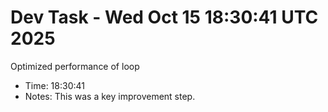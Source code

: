 # Dev Task - Wed Oct 15 18:30:41 UTC 2025
Optimized performance of loop
- Time: 18:30:41
- Notes: This was a key improvement step.
